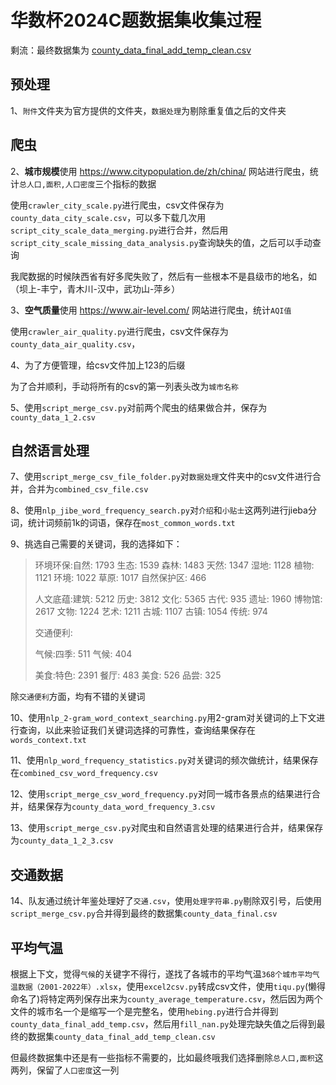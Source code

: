 # 华数杯2024C题数据集收集过程

剩流：最终数据集为 [county_data_final_add_temp_clean.csv](https://github.com/Diraw/Data-Collection-Process-for-the-2024-Huashu-Cup-C-Problem/blob/main/county_data_final_add_temp_clean.csv)


## 预处理

1、`附件`文件夹为官方提供的文件夹，`数据处理`为剔除重复值之后的文件夹

## 爬虫

2、**城市规模**使用 https://www.citypopulation.de/zh/china/ 网站进行爬虫，统计`总人口,面积,人口密度`三个指标的数据

使用`crawler_city_scale.py`进行爬虫，csv文件保存为`county_data_city_scale.csv`，可以多下载几次用`script_city_scale_data_merging.py`进行合并，然后用`script_city_scale_missing_data_analysis.py`查询缺失的值，之后可以手动查询

我爬数据的时候陕西省有好多爬失败了，然后有一些根本不是县级市的地名，如（坝上-丰宁，青木川-汉中，武功山-萍乡）

3、**空气质量**使用 https://www.air-level.com/ 网站进行爬虫，统计`AQI值`

使用`crawler_air_quality.py`进行爬虫，csv文件保存为`county_data_air_quality.csv`，

4、为了方便管理，给csv文件加上123的后缀

为了合并顺利，手动将所有的csv的第一列表头改为`城市名称`

5、使用`script_merge_csv.py`对前两个爬虫的结果做合并，保存为`county_data_1_2.csv`

## 自然语言处理

7、使用`script_merge_csv_file_folder.py`对`数据处理`文件夹中的csv文件进行合并，合并为`combined_csv_file.csv`

8、使用`nlp_jibe_word_frequency_search.py`对`介绍`和`小贴士`这两列进行jieba分词，统计词频前1k的词语，保存在`most_common_words.txt`

9、挑选自己需要的关键词，我的选择如下：

> 环境环保:自然: 1793 生态: 1539 森林: 1483 天然: 1347  湿地: 1128 植物: 1121 环境: 1022 草原: 1017 自然保护区: 466
> 
> 人文底蕴:建筑: 5212 历史: 3812 文化: 5365 古代: 935 遗址: 1960 博物馆: 2617 文物: 1224 艺术: 1211 古城: 1107 古镇: 1054  传统: 974
> 
> 交通便利:
> 
> 气候:四季: 511 气候: 404
> 
> 美食:特色: 2391 餐厅: 483 美食: 526 品尝: 325

除`交通便利`方面，均有不错的关键词

10、使用`nlp_2-gram_word_context_searching.py`用2-gram对关键词的上下文进行查询，以此来验证我们关键词选择的可靠性，查询结果保存在`words_context.txt`

11、使用`nlp_word_frequency_statistics.py`对关键词的频次做统计，结果保存在`combined_csv_word_frequency.csv`

12、使用`script_merge_csv_word_frequency.py`对同一城市各景点的结果进行合并，结果保存为`county_data_word_frequency_3.csv`

13、使用`script_merge_csv.py`对爬虫和自然语言处理的结果进行合并，结果保存为`county_data_1_2_3.csv`

## 交通数据

14、队友通过统计年鉴处理好了`交通.csv`，使用`处理字符串.py`剔除双引号，后使用`script_merge_csv.py`合并得到最终的数据集`county_data_final.csv`

## 平均气温

根据上下文，觉得`气候`的关键字不得行，遂找了各城市的平均气温`368个城市平均气温数据（2001-2022年）.xlsx`，使用`excel2csv.py`转成csv文件，使用`tiqu.py`(懒得命名了)将特定两列保存出来为`county_average_temperature.csv`，然后因为两个文件的城市名一个是缩写一个是完整名，使用`hebing.py`进行合并得到`county_data_final_add_temp.csv`，然后用`fill_nan.py`处理完缺失值之后得到最终的数据集`county_data_final_add_temp_clean.csv`

但最终数据集中还是有一些指标不需要的，比如最终哦我们选择删除`总人口,面积`这两列，保留了`人口密度`这一列
